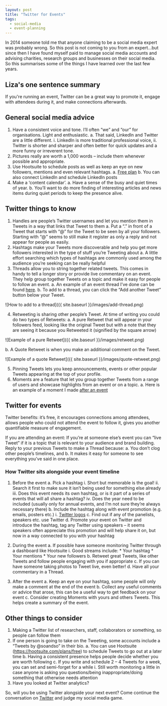 ```yaml
---
layout: post
title: "Twitter for Events"
tags:
  - social-media
  - event-planning
---
```


In 2014 someone told me that anyone claiming to be a social media expert was probably wrong. So this post is not coming to you from an expert...but since then I have found myself paid to manage social media accounts and advising charities, research groups and businesses on their social media. So this summarises some of the things I have learned over the last few years.  

## Liza's one sentence summary
If you're running an event, Twitter can be a great way to promote it, engage with attendees during it, and make connections afterwards.

## General social media advice
1.	Have a consistent voice and tone. I’ll often “we” and “our” for organisations. Light and enthusiastic.
    a.	That said, LinkedIn and Twitter are a little different.
        i.	LinkedIn is more traditional professional voice,
        ii.	Twitter is shorter and sharper and often better for quick updates and a more funny or irreverent tone.
2.	Pictures really are worth a 1,000 words – include them whenever possible and appropriate.
3.	Use Hootsuite to schedule posts as well as keep an eye on new followers, mentions and even relevant hashtags. 
    a.	[Free plan](https://hootsuite.com/plans/free)
    b.	You can also connect LinkedIn and schedule LinkedIn posts
4.	Make a ‘content calendar’.
    a.	Have a sense of the busy and quiet times of year. 
    b.	You’ll want to do more finding of interesting articles and news items during quiet periods to keep the presence alive.

## Twitter things to know
1.	Handles are people’s Twitter usernames and let you mention them in Tweets in a way that links that Tweet to them
    a.	Put a “.” in front of a Tweet that starts with “@” for the Tweet to be seen by all your followers. Starting with “@” seems to still make it register as only a reply and not appear for people as easily.
2.	Hashtags make your Tweets more discoverable and help you get more followers interested in the type of stuff you’re Tweeting about
    a.	A little effort searching which types of hashtags are commonly used among the audience you’re seeking can be really helpful
3.	Threads allow you to string together related tweets. This comes in handy to tell a longer story or provide live commentary on an event. They help group together Tweets on a topic and make it easy for people to follow an event.
    a.	An example of an event thread I’ve done can be found [here](https://twitter.com/Liza_Bolton/status/976332866626895873).
    b.	To add to a thread, you can click the “Add another Tweet” button below your Tweet.
  
 ![How to add to a thread]({{ site.baseurl }}/images/add-thread.png) 
 
4.	Retweeting is sharing other people’s Tweet. At time of writing you could do two types of Retweets:
    a.	 A pure Retweet that will appear in your followers feed, looking like the original Tweet but with a note that they are seeing it because you Retweeted it (signified by the square arrow)

  ![Example of a pure Retweet]({{ site.baseurl }}/images/retweet.png)

  b.	A Quote Retweet is when you make an additional comment on the Tweet.

  ![Example of a quote Retweet]({{ site.baseurl }}/images/quote-retweet.png)
  
5.	Pinning Tweets lets you keep announcements, events or other popular Tweets appearing at the top of your profile.
6.	Moments are a feature that let you group together Tweets from a range of users and showcase highlights from an event or on a topic.
    a.	Here is an example of a moment I made [after an event](https://twitter.com/i/moments/976335217433624578)

## Twitter for events
Twitter benefits: it’s free, it encourages connections among attendees, allows people who could not attend the event to follow it, gives you another quantifiable measure of engagement.

If you are attending an event: If you’re at someone else’s event you can “live Tweet” if it is a topic that is relevant to your audience and brand building. Reply to your previous Tweets to make a Thread because:
    a.	You don’t clog other people’s timelines, and
    b.	It makes it easy for someone to see everything you’ve said in one place.

### How Twitter sits alongside your event timeline
1.	Before the event
    a.	Pick a hashtag
        i.	Short but memorable is the goal!
        ii.	Search it first to make sure it isn’t being used for something else already
        iii.	Does this event needs its own hashtag, or is it part of a series of events that will all share a hashtag?
        iv.	Does the year need to be included (usually only for annual events, and I’m not sure they’re always necessary there)
    b.	Include the hashtag along with event promotion (e.g. emails, posters etc.)
        i.	[Twitter logos](https://brand.twitter.com/en.html)
    c.	Find out if any of the panelists, speakers etc. use Twitter
    d.	Promote your event on Twitter and introduce the hashtag, tag any Twitter using speakers – it seems speakers often appreciate this promotion and will help share it on, but now in a way connected to you with your hashtag

2.	During the event
     a.	If possible have someone monitoring Twitter through a dashboard like Hootsuite
        i.	Good streams include:
           *	Your hashtag
           *	Your mentions
           *	Your new followers
  b.	Retweet great Tweets, like other Tweets and follow people engaging with you if appropriate
  c.	If you can have someone taking photos to Tweet live, even better!
  d.	Have all your commentary in a Thread. 


3.	After the event
  a.	Keep an eye on your hashtag, some people will only make a comment at the end of the event
  b.	Collect any useful comments or advice that arose, this can be a useful way to get feedback on your event
  c.	Consider creating Moments with yours and others Tweets. This helps create a summary of the event.

## Other things to consider
1.	Making a Twitter list of researchers, staff, collaborators or something, so people can follow them
2.	If one person is going to take on the Tweeting, some accounts include a “Tweets by \@soandso” in their bio.
  a.	You can use Hootsuite (https://hootsuite.com/plans/free) to schedule Tweets to go out at a later time
  b.	Having a consistent presence helps people decide whether you are worth following
  c.	If you write and schedule 2 – 4 Tweets for a week, you can set and semi-forget for a while 
    i.	Still worth monitoring a little in case anyone is asking you questions/being inappropriate/doing something that otherwise needs attention
3.	Have you looked at Twitter analytics?

So, will you be using Twitter alongside your next event? Come continue the conversation on [Twitter](https://twitter.com/Liza_Bolton) and judge my social media game.
